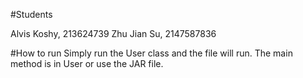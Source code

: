 #Students

Alvis Koshy, 213624739
Zhu Jian Su, 2147587836

#How to run
Simply run the User class and the file will run. The main method is in User or use the JAR file.

